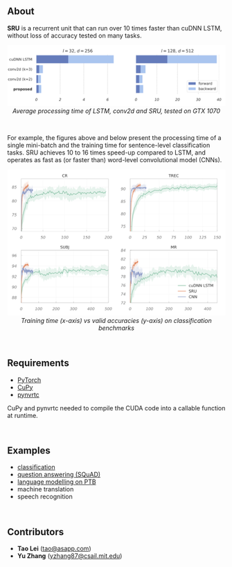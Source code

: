 
## About

**SRU** is a recurrent unit that can run over 10 times faster than cuDNN LSTM, without loss of accuracy tested on many tasks. 

<p align="center">
<img width=620 src="imgs/speed.png"><br>
<i>Average processing time of LSTM, conv2d and SRU, tested on GTX 1070</i><br>
</p>

<br>

For example, the figures above and below present the processing time of a single mini-batch and the training time for sentence-level classification tasks. SRU achieves 10 to 16 times speed-up compared to LSTM, and operates as fast as (or faster than) word-level convolutional model (CNNs).

<p align="center">
<img width=550 src="imgs/classification.png"><br>
<i>Training time (x-axis) vs valid accuracies (y-axis) on classification benchmarks</i><br>
</p>

<br>

## Requirements
 - [PyTorch](http://pytorch.org/)
 - [CuPy](https://cupy.chainer.org/)
 - [pynvrtc](https://github.com/NVIDIA/pynvrtc)
 
CuPy and pynvrtc needed to compile the CUDA code into a callable function at runtime.

<br>

## Examples
 - [classification](/classification/)
 - [question answering (SQuAD)](/DrQA/)
 - [language modelling on PTB](/language_model/)
 - machine translation
 - speech recognition
 
<br>

## Contributors
-  **Tao Lei** (tao@asapp.com)
-  **Yu Zhang** (yzhang87@csail.mit.edu)
